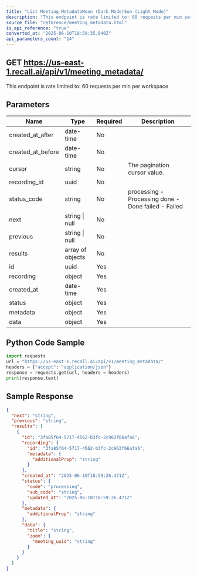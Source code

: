 ```yaml
---
title: "List Meeting MetadataMoon (Dark Mode)Sun (Light Mode)"
description: "This endpoint is rate limited to: 60 requests per min per workspace"
source_file: "reference/meeting_metadata.html"
is_api_reference: "true"
converted_at: "2025-06-10T18:59:35.040Z"
api_parameters_count: "14"
---
```

## GET https://us-east-1.recall.ai/api/v1/meeting_metadata/

This endpoint is rate limited to: 60 requests per min per workspace

## Parameters

| Name | Type | Required | Description |
| --- | --- | --- | --- |
| created_at_after | date-time | No |  |
| created_at_before | date-time | No |  |
| cursor | string | No | The pagination cursor value. |
| recording_id | uuid | No |  |
| status_code | string | No | processing - Processing done - Done failed - Failed |
| next | string \| null | No |  |
| previous | string \| null | No |  |
| results | array of objects | No |  |
| id | uuid | Yes |  |
| recording | object | Yes |  |
| created_at | date-time | Yes |  |
| status | object | Yes |  |
| metadata | object | Yes |  |
| data | object | Yes |  |

## Python Code Sample

```python
import requests
url = "https://us-east-1.recall.ai/api/v1/meeting_metadata/"
headers = {"accept": "application/json"}
response = requests.get(url, headers = headers)
print(response.text)
```

## Sample Response

```json
{
  "next": "string",
  "previous": "string",
  "results": [
    {
      "id": "3fa85f64-5717-4562-b3fc-2c963f66afa6",
      "recording": {
        "id": "3fa85f64-5717-4562-b3fc-2c963f66afa6",
        "metadata": {
          "additionalProp": "string"
        }
      },
      "created_at": "2025-06-10T18:59:26.471Z",
      "status": {
        "code": "processing",
        "sub_code": "string",
        "updated_at": "2025-06-10T18:59:26.471Z"
      },
      "metadata": {
        "additionalProp": "string"
      },
      "data": {
        "title": "string",
        "zoom": {
          "meeting_uuid": "string"
        }
      }
    }
  ]
}
```
